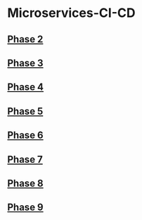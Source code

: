 # Microservices-CI-CD

## [Phase 2](phase2/phase2.md)  
## [Phase 3](phase3/phase3.md)  
## [Phase 4](Phase4/phase4.md)  
## [Phase 5](phase5/phase5.md)  
## [Phase 6](phase6/phase6.md)  
## [Phase 7](phase7/phase7.md)  
## [Phase 8](phase8/phase8.md)  
## [Phase 9](phase9/phase9.md)  

